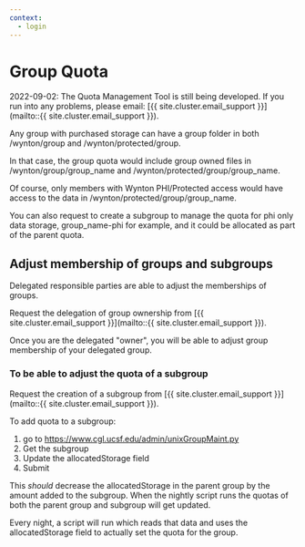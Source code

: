 ```yaml
---
context:
  - login
---
```


# Group Quota


<div class="alert alert-warning" role="alert" markdown="1">
2022-09-02: The Quota Management Tool is still being developed. If you run into any problems, please email: [{{ site.cluster.email_support }}](mailto::{{ site.cluster.email_support }}).
</div>

Any group with purchased storage can have a group folder in both /wynton/group and /wynton/protected/group.

In that case, the group quota would include group owned files in /wynton/group/group_name and /wynton/protected/group/group_name.

Of course, only members with Wynton PHI/Protected access would have access to the data in /wynton/protected/group/group_name.

You can also request to create a subgroup to manage the quota for phi only data storage, group_name-phi for example, and it could be allocated as part of the parent quota.

## Adjust membership of groups and subgroups

Delegated responsible parties are able to adjust the memberships of groups.

Request the delegation of group ownership from [{{ site.cluster.email_support }}](mailto::{{ site.cluster.email_support }}).

Once you are the delegated "owner", you will be able to adjust group membership of your delegated group.

### To be able to adjust the quota of a subgroup

Request the creation of a subgroup from [{{ site.cluster.email_support }}](mailto::{{ site.cluster.email_support }}).

To add quota to a subgroup:

1. go to https://www.cgl.ucsf.edu/admin/unixGroupMaint.py
2. Get the subgroup
3. Update the allocatedStorage field
4. Submit

This *should* decrease the allocatedStorage in the parent group by the amount added to the subgroup.  When the nightly script runs the quotas of both the parent group and subgroup will get updated.

Every night, a script will run which reads that data and uses the allocatedStorage field to actually set the quota for the group.
